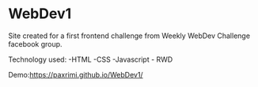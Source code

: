 # WebDev1
Site created for a first frontend challenge from Weekly WebDev Challenge facebook group.

Technology used: -HTML -CSS -Javascript - RWD


Demo:https://paxrimi.github.io/WebDev1/
